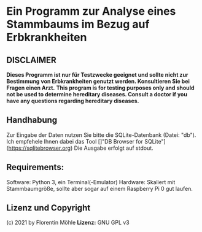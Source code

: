 # Ein Programm zur Analyse eines Stammbaums im Bezug auf Erbkrankheiten

## DISCLAIMER
__Dieses Programm ist nur für Testzwecke geeignet und sollte nicht zur Bestimmung von Erbkrankheiten genutzt werden. Konsultieren Sie bei Fragen einen Arzt.__
__This program is for testing purposes only and should not be used to determine hereditary diseases. Consult a doctor if you have any questions regarding hereditary diseases.__

## Handhabung
Zur Eingabe der Daten nutzen Sie bitte die SQLite-Datenbank (Datei: "db"). Ich empfehele Ihnen dabei das Tool []"DB Browser for SQLite"](https://sqlitebrowser.org)
Die Ausgabe erfolgt auf stdout.

## Requirements:
Software: Python 3, ein Terminal(-Emulator)
Hardware: Skaliert mit Stammbaumgröße, sollte aber sogar auf einem Raspberry Pi 0 gut laufen.

## Lizenz und Copyright

(c) 2021 by Florentin Möhle
__Lizenz:__ GNU GPL v3
